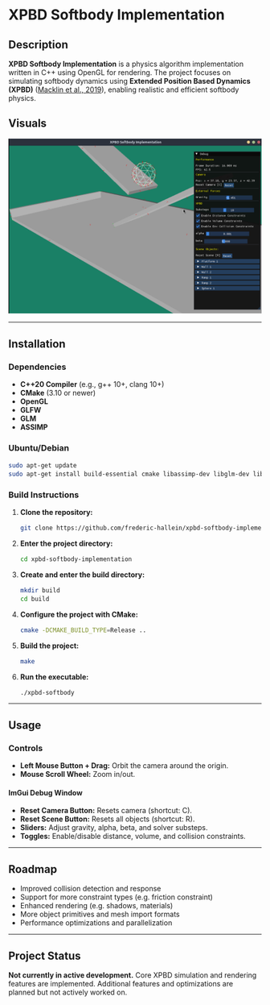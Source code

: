 # XPBD Softbody Implementation

## Description

**XPBD Softbody Implementation** is a physics algorithm implementation written in C++ using OpenGL for rendering. The project focuses on simulating softbody dynamics using **Extended Position Based Dynamics (XPBD)** ([Macklin et al., 2019](https://matthias-research.github.io/pages/publications/smallsteps.pdf)), enabling realistic and efficient softbody physics.

## Visuals

![Physics Engine Screenshot](res/screenshots/readme-screenshot.png)

---

## Installation

### Dependencies

- **C++20 Compiler** (e.g., g++ 10+, clang 10+)
- **CMake** (3.10 or newer)
- **OpenGL**
- **GLFW**
- **GLM**
- **ASSIMP**

### Ubuntu/Debian

```sh
sudo apt-get update
sudo apt-get install build-essential cmake libassimp-dev libglm-dev libglfw3-dev libglew-dev
```

### Build Instructions

1. **Clone the repository:**
    ```sh
    git clone https://github.com/frederic-hallein/xpbd-softbody-implementation.git
    ```

2. **Enter the project directory:**
    ```sh
    cd xpbd-softbody-implementation
    ```

3. **Create and enter the build directory:**
    ```sh
    mkdir build
    cd build
    ```

4. **Configure the project with CMake:**
    ```sh
    cmake -DCMAKE_BUILD_TYPE=Release ..
    ```

5. **Build the project:**
    ```sh
    make
    ```

6. **Run the executable:**
    ```sh
    ./xpbd-softbody
    ```

---

## Usage

### Controls

- **Left Mouse Button + Drag:** Orbit the camera around the origin.
- **Mouse Scroll Wheel:** Zoom in/out.

#### ImGui Debug Window

- **Reset Camera Button:** Resets camera (shortcut: C).
- **Reset Scene Button:** Resets all objects (shortcut: R).
- **Sliders:** Adjust gravity, alpha, beta, and solver substeps.
- **Toggles:** Enable/disable distance, volume, and collision constraints.

---

## Roadmap

- Improved collision detection and response
- Support for more constraint types (e.g. friction constraint)
- Enhanced rendering (e.g. shadows, materials)
- More object primitives and mesh import formats
- Performance optimizations and parallelization

---

## Project Status

**Not currently in active development.**
Core XPBD simulation and rendering features are implemented.
Additional features and optimizations are planned but not actively worked on.
